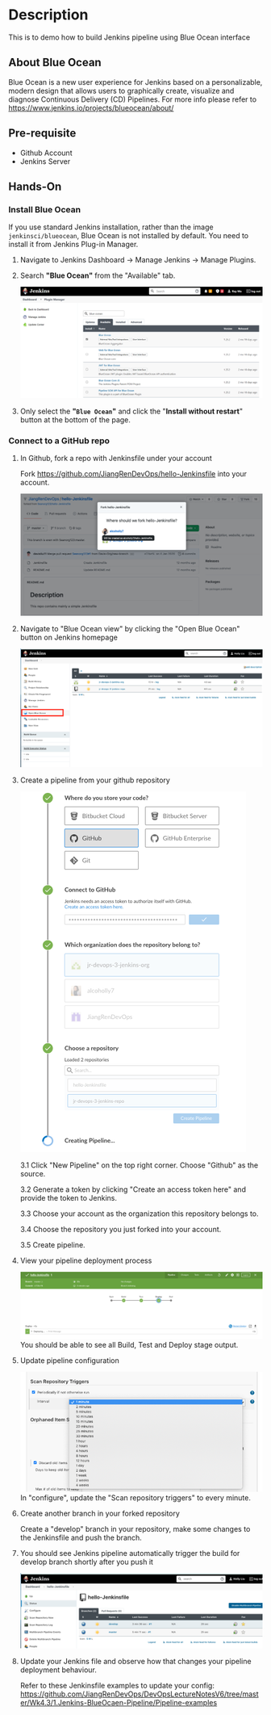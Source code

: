 # Description

This is to demo how to build Jenkins pipeline using Blue Ocean interface

## About Blue Ocean

Blue Ocean is a new user experience for Jenkins based on a personalizable, modern design that allows users to graphically create, visualize and diagnose Continuous Delivery (CD) Pipelines. For more info please refer to <https://www.jenkins.io/projects/blueocean/about/>

## Pre-requisite

- Github Account
- Jenkins Server

## Hands-On

### Install Blue Ocean

If you use standard Jenkins installation, rather than the image `jenkinsci/blueocean`, Blue Ocean is not installed by default. You need to install it from Jenkins Plug-in Manager.

1. Navigate to Jenkins Dashboard -> Manage Jenkins -> Manage Plugins.

2. Search **"Blue Ocean"** from the "Available" tab.

    ![Alt text](images/plugin-blue-ocean-search.png?raw=true)

3. Only select the **"`Blue Ocean`"** and click the "**Install without restart**" button at the bottom of the page.

### Connect to a GitHub repo

1. In Github, fork a repo with Jenkinsfile under your account

    Fork <https://github.com/JiangRenDevOps/hello-Jenkinsfile> into your account.

    ![Alt text](images/jenkins-blueocean-pipeline-01.png?raw=true)

2. Navigate to "Blue Ocean view" by clicking the "Open Blue Ocean" button on Jenkins homepage

    ![Alt text](images/jenkins-blueocean-pipeline-02.png?raw=true)

3. Create a pipeline from your github repository

    ![Alt text](images/jenkins-blueocean-pipeline-03.png?raw=true)

    3.1 Click "New Pipeline" on the top right corner.
    Choose "Github" as the source.

    3.2 Generate a token by clicking "Create an access token here" and provide the token to Jenkins.

    3.3 Choose your account as the organization this repository belongs to.

    3.4 Choose the repository you just forked into your account.

    3.5 Create pipeline.

4. View your pipeline deployment process

    ![Alt text](images/jenkins-blueocean-pipeline-04.png?raw=true)
    You should be able to see all Build, Test and Deploy stage output.

5. Update pipeline configuration

    ![Alt text](images/jenkins-blueocean-pipeline-05.png?raw=true)
    In "configure", update the "Scan repository triggers" to every minute.

6. Create another branch in your forked repository

    Create a "develop" branch in your repository, make some changes to the Jenkinsfile and push the branch.

7. You should see Jenkins pipeline automatically trigger the build for develop branch shortly after you push it

    ![Alt text](images/jenkins-blueocean-pipeline-06.png?raw=true)

8. Update your Jenkins file and observe how that changes your pipeline deployment behaviour.

    Refer to these Jenkinsfile examples to update your config: <https://github.com/JiangRenDevOps/DevOpsLectureNotesV6/tree/master/Wk4.3/1.Jenkins-BlueOcaen-Pipeline/Pipeline-examples>

